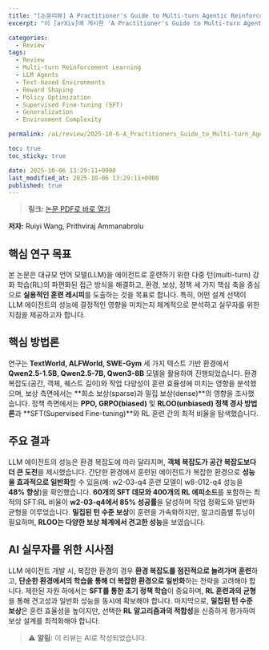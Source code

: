 ```yaml
---
title: "[논문리뷰] A Practitioner's Guide to Multi-turn Agentic Reinforcement Learning"
excerpt: "이 [arXiv]에 게시한 'A Practitioner's Guide to Multi-turn Agentic Reinforcement Learning' 논문에 대한 자세한 리뷰입니다."

categories:
  - Review
tags:
  - Review
  - Multi-turn Reinforcement Learning
  - LLM Agents
  - Text-based Environments
  - Reward Shaping
  - Policy Optimization
  - Supervised Fine-tuning (SFT)
  - Generalization
  - Environment Complexity

permalink: /ai/review/2025-10-6-A_Practitioners_Guide_to_Multi-turn_Agentic_Reinforcement_Learning/

toc: true
toc_sticky: true

date: 2025-10-06 13:29:11+0900
last_modified_at: 2025-10-06 13:29:11+0900
published: true
---
```

> **링크:** [논문 PDF로 바로 열기](https://arxiv.org/abs/2510.01132)

**저자:** Ruiyi Wang, Prithviraj Ammanabrolu



## 핵심 연구 목표
본 논문은 대규모 언어 모델(LLM)을 에이전트로 훈련하기 위한 다중 턴(multi-turn) 강화 학습(RL)의 파편화된 접근 방식을 해결하고, 환경, 보상, 정책 세 가지 핵심 축을 중심으로 **실용적인 훈련 레시피**를 도출하는 것을 목표로 합니다. 특히, 어떤 설계 선택이 LLM 에이전트의 성능에 결정적인 영향을 미치는지 체계적으로 분석하고 실무자를 위한 지침을 제공하고자 합니다.

## 핵심 방법론
연구는 **TextWorld, ALFWorld, SWE-Gym** 세 가지 텍스트 기반 환경에서 **Qwen2.5-1.5B, Qwen2.5-7B, Qwen3-8B** 모델을 활용하여 진행되었습니다. 환경 복잡도(공간, 객체, 퀘스트 길이)와 작업 다양성이 훈련 효율성에 미치는 영향을 분석했으며, 보상 측면에서는 **희소 보상(sparse)과 밀집 보상(dense)**의 영향을 조사했습니다. 정책 측면에서는 **PPO, GRPO(biased)** 및 **RLOO(unbiased) 정책 경사 방법론**과 **SFT(Supervised Fine-tuning)**와 RL 훈련 간의 최적 비율을 탐색했습니다.

## 주요 결과
LLM 에이전트의 성능은 환경 복잡도에 따라 달라지며, **객체 복잡도가 공간 복잡도보다 더 큰 도전**을 제시했습니다. 간단한 환경에서 훈련된 에이전트가 복잡한 환경으로 **성능을 효과적으로 일반화**할 수 있음(예: w2-03-q4 훈련 모델이 w8-012-q4 성능을 **48% 향상**)을 확인했습니다. **60개의 SFT 데모와 400개의 RL 에피소드**를 포함하는 최적의 SFT:RL 비율이 **w2-03-q4에서 85% 성공률**을 달성하며 작업 정확도와 일반화 균형을 이루었습니다. **밀집된 턴 수준 보상**이 훈련을 가속화하지만, 알고리즘별 튜닝이 필요하며, **RLOO는 다양한 보상 체계에서 견고한 성능**을 보였습니다.

## AI 실무자를 위한 시사점
LLM 에이전트 개발 시, 복잡한 환경의 경우 **환경 복잡도를 점진적으로 늘려가며 훈련**하고, **단순한 환경에서의 학습을 통해 더 복잡한 환경으로 일반화**하는 전략을 고려해야 합니다. 제한된 자원 하에서는 **SFT를 통한 초기 정책 학습**이 중요하며, **RL 훈련과의 균형**을 통해 견고성과 일반화 성능을 동시에 확보해야 합니다. 마지막으로, **밀집된 턴 수준 보상**은 훈련 효율성을 높이지만, 선택한 **RL 알고리즘과의 적합성**을 신중하게 평가하여 보상 설계를 최적화해야 합니다.

> ⚠️ **알림:** 이 리뷰는 AI로 작성되었습니다.